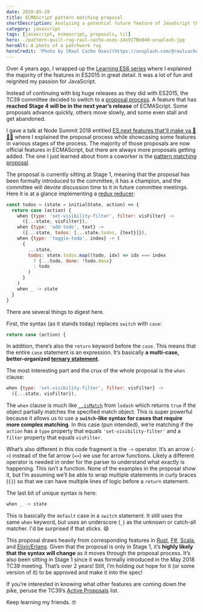 ```yaml
---
date: 2020-05-29
title: ECMAScript pattern matching proposal
shortDescription: Analyzing a potential future feature of JavaScript that could make testing object contents much easier
category: javascript
tags: [javascript, ecmascript, proposals, til]
hero: ./pattern-quilt-rug-raul-cacho-oses-z4x9ITBe040-unsplash.jpg
heroAlt: A photo of a patchwork rug
heroCredit: 'Photo by [Raul Cacho Oses](https://unsplash.com/@raulcachophoto)'
---
```


Over 4 years ago, I wrapped up the [Learning ES6 series](/learning-es6-series/) where I explained the majority of the features in ES2015 in great detail. It was a lot of fun and reignited my passion for JavaScript.

Instead of continuing with big huge releases as they did with ES2015, the TC39 committee decided to switch to a [proposal process](https://tc39.es/process-document/). A feature that has **reached Stage 4 will be in the next year’s release** of ECMAScript. Some proposals advance quickly, others move slowly, and some even stall and get abandoned.

I gave a talk at Node Summit 2018 entitled [ES.next features that'll make ya 💃🕺🏾](https://www.youtube.com/watch?v=9yK4t2CuIHQ) where I explained the proposal process while showcasing some features in various stages of the process. The majority of those proposals are now official features in ECMAScript, but there are always more proposals getting added. The one I just learned about from a coworker is the [pattern matching proposal](https://github.com/tc39/proposal-pattern-matching).

The proposal is currently sitting at Stage 1, meaning that the proposal has been formally introduced to the committee, it has a champion, and the committee will devote discussion time to it in future committee meetings. Here it is at a glance implementing a [redux reducer](https://redux.js.org/basics/reducers):

```js
const todos = (state = initialState, action) => {
  return case (action) {
    when {type: 'set-visibility-filter', filter: visFilter} ->
      ({...state, visFilter}),
    when {type: 'add-todo', text} ->
      ({...state, todos: [...state.todos, {text}]}),
    when {type: 'toggle-todo', index} -> (
      {
        ...state,
        todos: state.todos.map((todo, idx) => idx === index
          ? {...todo, done: !todo.done}
          : todo
        )
      }
    )
    when _ -> state
  }
}
```

There are several things to digest here.

First, the syntax (as it stands today) replaces `switch` with `case`:

```js
return case (action) {
```

In addition, there’s also the `return` keyword before the `case`. This means that the entire `case` statement is an expression. It’s basically **a multi-case, better-organized [ternary statement](https://developer.mozilla.org/en-US/docs/Web/JavaScript/Reference/Operators/Conditional_Operator)**.

The most interesting part and the crux of the whole proposal is the `when` clause:

```js
when {type: 'set-visibility-filter', filter: visFilter} ->
  ({...state, visFilter}),
```

The `when` clause is much like [`_.isMatch`](https://lodash.com/docs/4.17.15#isMatch) from `lodash` which returns `true` if the object partially matches the specified match object. This is super powerful because it allows us to use a **`switch`-like syntax for cases that require more complex matching**. In this case (pun intended), we’re matching if the `action` has a `type` property that equals `'set-visibility-filter'` and a `filter` property that equals `visFilter`.

What’s also different in this code fragment is the `->` operator. It’s an arrow (`->`) instead of the fat arrow (`=>`) we use for arrow functions. Likely a different operator is needed in order for the parser to understand what exactly is happening. This isn’t a function. None of the examples in the proposal show it, but I’m assuming we’ll be able to wrap multiple statements in curly braces (`{}`) so that we can have multiple lines of logic before a `return` statement.

The last bit of unique syntax is here:

```js
when _ -> state
```

This is basically the `default` case in a `switch` statement. It still uses the same `when` keyword, but uses an underscore (`_`) as the unknown or catch-all matcher. I'd be surprised if that sticks. 😄

This proposal draws heavily from corresponding features in [Rust](https://doc.rust-lang.org/1.6.0/book/patterns.html), [F#](https://docs.microsoft.com/en-us/dotnet/fsharp/language-reference/pattern-matching), [Scala](http://www.scala-lang.org/files/archive/spec/2.11/08-pattern-matching.html), and [Elixir/Erlang](https://elixir-lang.org/getting-started/pattern-matching.html). Given that the proposal is only in Stage 1, it’s **highly likely that the syntax will change** as it moves through the proposal process. It’s also been sitting in Stage 1 since it was formally introduced in the May 2018 TC39 meeting. That’s over 2 years! Still, I’m holding out hope for it (or some version of it) to be approved and make it into the spec!

If you’re interested in knowing what other features are coming down the pike, peruse the TC39’s [Active Proposals](https://github.com/tc39/proposals) list.

Keep learning my friends. 🤓
